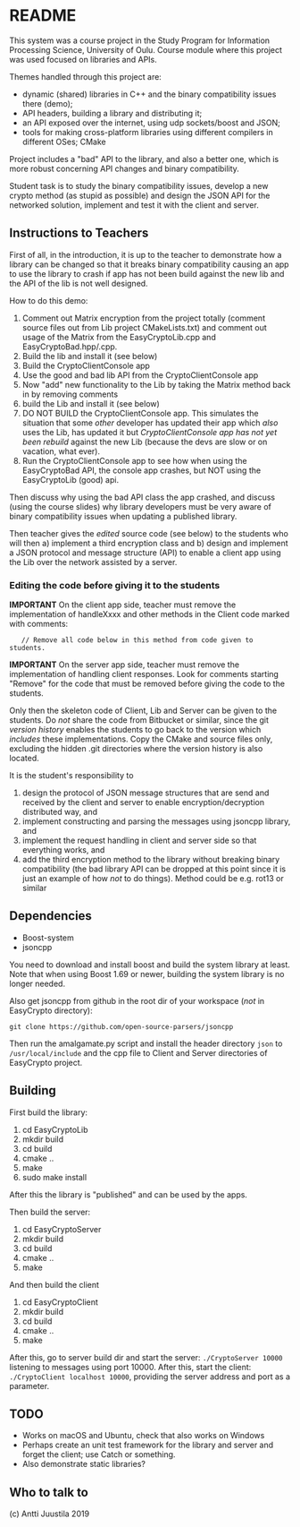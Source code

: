 # README #

This system was a course project in the Study Program for Information Processing Science, University of Oulu. Course module where this project was used focused on libraries and APIs.

Themes handled through this project are:

* dynamic (shared) libraries in C++ and the binary compatibility issues there (demo);
* API headers, building a library and distributing it;
* an API exposed over the internet, using udp sockets/boost and JSON;
* tools for making cross-platform libraries using different compilers in different OSes; CMake

Project includes a "bad" API to the library, and also a better one, which is more robust concerning API changes and binary compatibility.

Student task is to study the binary compatibility issues, develop a new crypto method (as stupid as possible) and design the JSON API for the networked solution, implement and test it with the client and server.

## Instructions to Teachers

First of all, in the introduction, it is up to the teacher to demonstrate how a library can be changed so that it breaks binary compatibility causing an app to use the library to crash if app has not been build against the new lib and the API of the lib is not well designed.

How to do this demo:

1. Comment out Matrix encryption from the project totally (comment source files out from Lib project CMakeLists.txt) and comment out usage of the Matrix from the EasyCryptoLib.cpp and EasyCryptoBad.hpp/.cpp.
2. Build the lib and install it (see below)
3. Build the CryptoClientConsole app
4. Use the good and bad lib API from the CryptoClientConsole app
5. Now "add" new functionality to the Lib by taking the Matrix method back in by removing comments
6. build the Lib and install it (see below)
7. DO NOT BUILD the CryptoClientConsole app. This simulates the situation that some *other* developer has updated their app which *also* uses the Lib, has updated it but *CryptoClientConsole app has not yet been rebuild* against the new Lib (because the devs are slow or on vacation, what ever).
7. Run the CryptoClientConsole app to see how when using the EasyCryptoBad API, the console app crashes, but NOT using the EasyCryptoLib (good) api.

Then discuss why using the bad API class the app crashed, and discuss (using the course slides) why library developers must be very aware of binary compatibility issues when updating a published library.

Then teacher gives the *edited* source code (see below) to the students who will then a) implement a third encryption class and b) design and implement a JSON protocol and message structure (API) to enable a client app using the Lib over the network assisted by a server. 

### Editing the code before giving it to the students

**IMPORTANT** On the client app side, teacher must remove the implementation of handleXxxx and other methods in the Client code marked with comments:

```
   // Remove all code below in this method from code given to students.
```

**IMPORTANT** On the server app side, teacher must remove the implementation of handling client responses. Look for comments starting "Remove" for the code that must be removed before giving the code to the students.

Only then the skeleton code of Client, Lib and Server can be given to the students. Do *not* share the code from Bitbucket or similar, since the git *version history* enables the students to go back to the version which *includes* these implementations. Copy the CMake and source files only, excluding the hidden .git directories where the version history is also located.

It is the student's responsibility to 

1. design the protocol of JSON message structures that are send and received by the client and server to enable encryption/decryption distributed way, and
2. implement constructing and parsing the messages using jsoncpp library, and
3. implement the request handling in client and server side so that everything works, and
4. add the third encryption method to the library without breaking binary compatibility (the bad library API can be dropped at this point since it is just an example of how *not* to do things). Method could be e.g. rot13 or similar 


## Dependencies

* Boost-system
* jsoncpp

You need to download and install boost and build the system library at least. Note that when using Boost 1.69 or newer, building the system library is no longer needed.

Also get jsoncpp from github in the root dir of your workspace (*not* in EasyCrypto directory):

```
git clone https://github.com/open-source-parsers/jsoncpp
```

Then run the amalgamate.py script and install the header directory `json` to `/usr/local/include` and the cpp file to Client and Server directories of EasyCrypto project.

## Building

First build the library:

1. cd EasyCryptoLib
2. mkdir build
3. cd build
4. cmake ..
5. make
6. sudo make install

After this the library is "published" and can be used by the apps.

Then build the server:

1. cd EasyCryptoServer
2. mkdir build
3. cd build
4. cmake ..
5. make

And then build the client

1. cd EasyCryptoClient
2. mkdir build
3. cd build
4. cmake ..
5. make

After this, go to server build dir and start the server: `./CryptoServer 10000` listening to messages using port 10000. After this, start the client: `./CryptoClient localhost 10000`, providing the server address and port as a parameter.

## TODO

* Works on macOS and Ubuntu, check that also works on Windows
* Perhaps create an unit test framework for the library and server and forget the client; use Catch or something.
* Also demonstrate static libraries?

## Who to talk to

(c) Antti Juustila 2019
